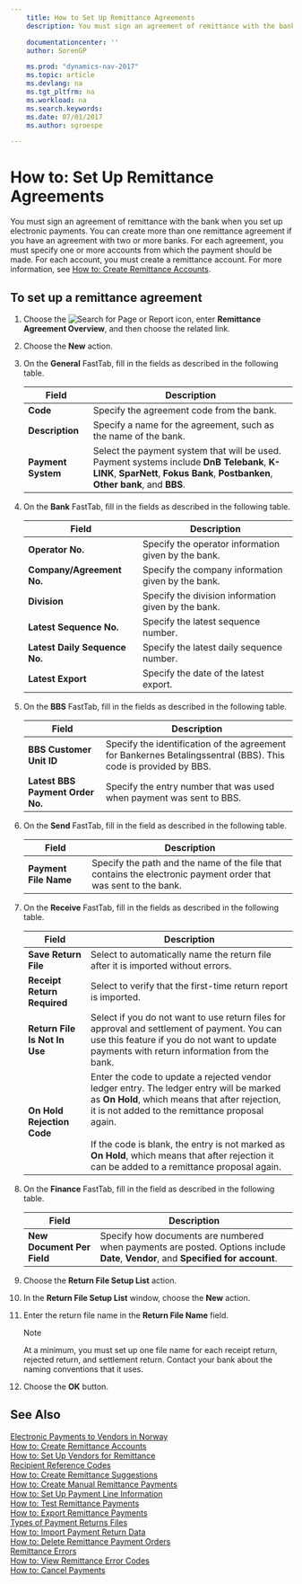 ```yaml
---
    title: How to Set Up Remittance Agreements
    description: You must sign an agreement of remittance with the bank when you set up electronic payments. You can create more than one remittance agreement if you have an agreement with two or more banks.

    documentationcenter: ''
    author: SorenGP

    ms.prod: "dynamics-nav-2017"
    ms.topic: article
    ms.devlang: na
    ms.tgt_pltfrm: na
    ms.workload: na
    ms.search.keywords:
    ms.date: 07/01/2017
    ms.author: sgroespe

---
```

# How to: Set Up Remittance Agreements
You must sign an agreement of remittance with the bank when you set up electronic payments. You can create more than one remittance agreement if you have an agreement with two or more banks. For each agreement, you must specify one or more accounts from which the payment should be made. For each account, you must create a remittance account. For more information, see [How to: Create Remittance Accounts](how-to-create-remittance-accounts.md).  

## To set up a remittance agreement  

1.  Choose the ![Search for Page or Report](../../media/ui-search/search_small.png "Search for Page or Report icon") icon, enter **Remittance Agreement Overview**, and then choose the related link.  
2.  Choose the **New** action.  
3.  On the **General** FastTab, fill in the fields as described in the following table.  

    |Field|Description|  
    |---------------------------------|---------------------------------------|  
    |**Code**|Specify the agreement code from the bank.|  
    |**Description**|Specify a name for the agreement, such as the name of the bank.|  
    |**Payment System**|Select the payment system that will be used. Payment systems include **DnB Telebank**, **K-LINK**, **SparNett**, **Fokus Bank**, **Postbanken**, **Other bank**, and **BBS**.|  

4.  On the **Bank** FastTab, fill in the fields as described in the following table.  

    |Field|Description|  
    |---------------------------------|---------------------------------------|  
    |**Operator No.**|Specify the operator information given by the bank.|  
    |**Company/Agreement No.**|Specify the company information given by the bank.|  
    |**Division**|Specify the division information given by the bank.|  
    |**Latest Sequence No.**|Specify the latest sequence number.|  
    |**Latest Daily Sequence No.**|Specify the latest daily sequence number.|  
    |**Latest Export**|Specify the date of the latest export.|  

5.  On the **BBS** FastTab, fill in the fields as described in the following table.  

    |Field|Description|  
    |---------------------------------|---------------------------------------|  
    |**BBS Customer Unit ID**|Specify the identification of the agreement for Bankernes Betalingssentral (BBS). This code is provided by BBS.|  
    |**Latest BBS Payment Order No.**|Specify the entry number that was used when payment was sent to BBS.|  

6.  On the **Send** FastTab, fill in the field as described in the following table.  

    |Field|Description|  
    |---------------------------------|---------------------------------------|  
    |**Payment File Name**|Specify the path and the name of the file that contains the electronic payment order that was sent to the bank.|  

7.  On the **Receive** FastTab, fill in the fields as described in the following table.  

    |Field|Description|  
    |-----------|---------------------------------------|  
    |**Save Return File**|Select to automatically name the return file after it is imported without errors.|  
    |**Receipt Return Required**|Select to verify that the first-time return report is imported.|  
    |**Return File Is Not In Use**|Select if you do not want to use return files for approval and settlement of payment. You can use this feature if you do not want to update payments with return information from the bank.|  
    |**On Hold Rejection Code**|Enter the code to update a rejected vendor ledger entry. The ledger entry will be marked as **On Hold**, which means that after rejection, it is not added to the remittance proposal again.<br /><br /> If the code is blank, the entry is not marked as **On Hold**, which means that after rejection it can be added to a remittance proposal again.|  

8.  On the **Finance** FastTab, fill in the field as described in the following table.  

    |Field|Description|  
    |---------------------------------|---------------------------------------|  
    |**New Document Per Field**|Specify how documents are numbered when payments are posted. Options include **Date**, **Vendor**, and **Specified for account**.|  

9. Choose the **Return File Setup List** action.  
10. In the **Return File Setup List** window, choose the **New** action.  
11. Enter the return file name in the **Return File Name** field.  

    > [!NOTE]  
    >  At a minimum, you must set up one file name for each receipt return, rejected return, and settlement return. Contact your bank about the naming conventions that it uses.  

12. Choose the **OK** button.  

## See Also  
 [Electronic Payments to Vendors in Norway](electronic-payments-to-vendors-in-norway.md)   
 [How to: Create Remittance Accounts](how-to-create-remittance-accounts.md)   
 [How to: Set Up Vendors for Remittance](how-to-set-up-vendors-for-remittance.md)   
 [Recipient Reference Codes](recipient-reference-codes.md)   
 [How to: Create Remittance Suggestions](how-to-create-remittance-suggestions.md)   
 [How to: Create Manual Remittance Payments](how-to-create-manual-remittance-payments.md)   
 [How to: Set Up Payment Line Information](how-to-set-up-payment-line-information.md)   
 [How to: Test Remittance Payments](how-to-test-remittance-payments.md)   
 [How to: Export Remittance Payments](how-to-export-remittance-payments.md)   
 [Types of Payment Returns Files](types-of-payment-returns-files.md)   
 [How to: Import Payment Return Data](how-to-import-payment-return-data.md)   
 [How to: Delete Remittance Payment Orders](how-to-delete-remittance-payment-orders.md)   
 [Remittance Errors](remittance-errors.md)   
 [How to: View Remittance Error Codes](how-to-view-remittance-error-codes.md)   
 [How to: Cancel Payments](how-to-cancel-payments.md)
